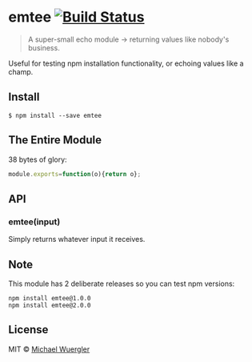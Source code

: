 # emtee [![Build Status](https://travis-ci.org/radiovisual/emtee.svg?branch=master)](https://travis-ci.org/radiovisual/emtee)

> A super-small echo module → returning values like nobody's business.

Useful for testing npm installation functionality, or echoing values like a champ.

## Install

```
$ npm install --save emtee
```

## The Entire Module

38 bytes of glory:
 
```js
module.exports=function(o){return o};
```

## API

### emtee(input)

Simply returns whatever input it receives.

## Note

This module has 2 deliberate releases so you can test npm versions:

```
npm install emtee@1.0.0
npm install emtee@2.0.0
```

## License

MIT © [Michael Wuergler](http://numetriclabs.com)
